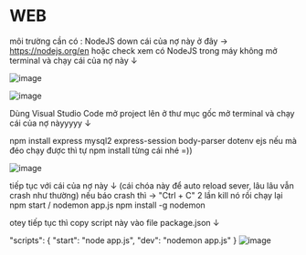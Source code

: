 # WEB
môi trường cần có : NodeJS
down cái của nợ này ở đây → https://nodejs.org/en 
hoặc check xem có NodeJS trong máy không
mở terminal và chạy cái của nợ này ↓

![image](https://github.com/user-attachments/assets/c78efff5-0e14-4daf-9d1c-094b1b543bae)

![image](https://github.com/user-attachments/assets/26b54a07-3f2c-4808-b293-68d444ececdb)

Dùng Visual Studio Code mở project lên ở thư mục gốc
mở terminal và chạy cái của nợ nàyyyyy ↓

npm install express mysql2 express-session body-parser dotenv ejs
nếu mà đéo chạy được thì tự npm install từng cái nhé =))

![image](https://github.com/user-attachments/assets/0dc3c0d1-9fb9-4d8d-8f43-878e3b9f84e1)

tiếp tục với cái của nợ này ↓ (cái chóa này để auto reload sever, lâu lâu vẫn crash như thường)
nếu báo crash thì → "Ctrl + C" 2 lần kill nó rồi chạy lại npm start / nodemon app.js
npm install -g nodemon

otey tiếp tục thì copy script này vào file package.json ↓

"scripts": {
  "start": "node app.js",
  "dev": "nodemon app.js"
}
![image](https://github.com/user-attachments/assets/8b5ca4ec-dbd4-4ada-b977-49c8415e1940)
